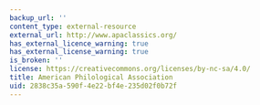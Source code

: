 ```yaml
---
backup_url: ''
content_type: external-resource
external_url: http://www.apaclassics.org/
has_external_licence_warning: true
has_external_license_warning: true
is_broken: ''
license: https://creativecommons.org/licenses/by-nc-sa/4.0/
title: American Philological Association
uid: 2838c35a-590f-4e22-bf4e-235d02f0b72f
---
```

